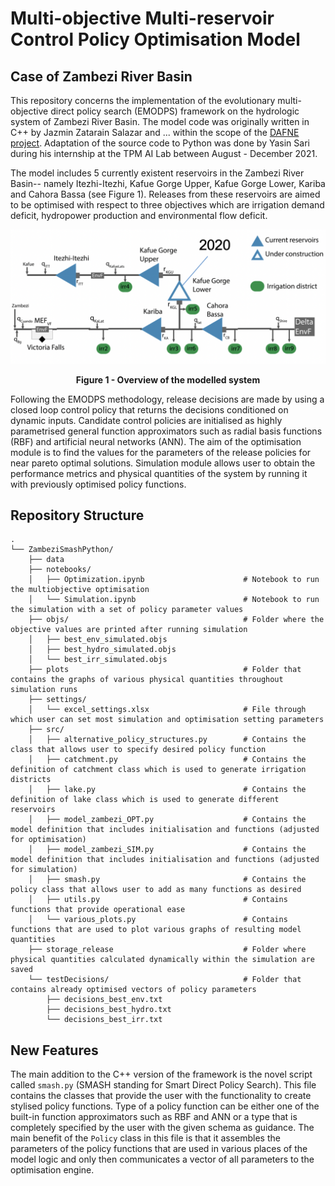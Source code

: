 # Multi-objective Multi-reservoir Control Policy Optimisation Model

## Case of Zambezi River Basin

This repository concerns the implementation of the evolutionary multi-objective direct policy search (EMODPS) framework on the hydrologic system of Zambezi River Basin. The model code was originally written in C++ by Jazmin Zatarain Salazar and ... within the scope of the [DAFNE project](https://cordis.europa.eu/project/id/690268). Adaptation of the source code to Python was done by Yasin Sari during his internship at the TPM AI Lab between August - December 2021.

The model includes 5 currently existent reservoirs in the Zambezi River Basin-- namely Itezhi-Itezhi, Kafue Gorge Upper, Kafue Gorge Lower, Kariba and Cahora Bassa (see Figure 1). Releases from these reservoirs are aimed to be optimised with respect to three objectives which are irrigation demand deficit, hydropower production and environmental flow deficit.

![image info](ReadmeImages/DAFNE_ReservoirsLayout.png)
<figcaption align = "center"><b>Figure 1 - Overview of the modelled system</b></figcaption>

Following the EMODPS methodology, release decisions are made by using a closed loop control policy that returns the decisions conditioned on dynamic inputs. Candidate control policies are initialised as highly parametrised general function approximators such as radial basis functions (RBF) and artificial neural networks (ANN). The aim of the optimisation module is to find the values for the parameters of the release policies for near pareto optimal solutions. Simulation module allows user to obtain the performance metrics and physical quantities of the system by running it with previously optimised policy functions.

## Repository Structure

```
.
└── ZambeziSmashPython/
    ├── data
    ├── notebooks/
    │   ├── Optimization.ipynb                      # Notebook to run the multiobjective optimisation
    │   └── Simulation.ipynb                        # Notebook to run the simulation with a set of policy parameter values
    ├── objs/                                       # Folder where the objective values are printed after running simulation
    │   ├── best_env_simulated.objs
    │   ├── best_hydro_simulated.objs
    │   └── best_irr_simulated.objs
    ├── plots                                       # Folder that contains the graphs of various physical quantities throughout simulation runs
    ├── settings/
    │   └── excel_settings.xlsx                     # File through which user can set most simulation and optimisation setting parameters
    ├── src/
    │   ├── alternative_policy_structures.py        # Contains the class that allows user to specify desired policy function
    │   ├── catchment.py                            # Contains the definition of catchment class which is used to generate irrigation districts
    │   ├── lake.py                                 # Contains the definition of lake class which is used to generate different reservoirs
    │   ├── model_zambezi_OPT.py                    # Contains the model definition that includes initialisation and functions (adjusted for optimisation)
    │   ├── model_zambezi_SIM.py                    # Contains the model definition that includes initialisation and functions (adjusted for simulation)
    │   ├── smash.py                                # Contains the policy class that allows user to add as many functions as desired
    │   ├── utils.py                                # Contains functions that provide operational ease
    │   └── various_plots.py                        # Contains functions that are used to plot various graphs of resulting model quantities
    ├── storage_release                             # Folder where physical quantities calculated dynamically within the simulation are saved
    └── testDecisions/                              # Folder that contains already optimised vectors of policy parameters
        ├── decisions_best_env.txt
        ├── decisions_best_hydro.txt
        └── decisions_best_irr.txt
```

## New Features

The main addition to the C++ version of the framework is the novel script called `smash.py` (SMASH standing for Smart Direct Policy Search). This file contains the classes that provide the user with the functionality to create stylised policy functions. Type of a policy function can be either one of the built-in function approximators such as RBF and ANN or a type that is completely specified by the user with the given schema as guidance. The main benefit of the `Policy` class in this file is that it assembles the parameters of the policy functions that are used in various places of the model logic and only then communicates a vector of all parameters to the optimisation engine.